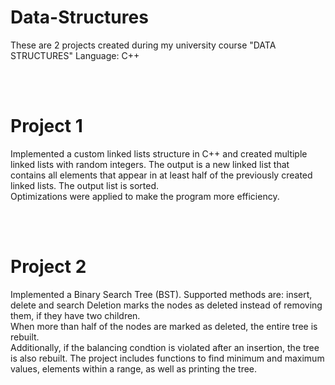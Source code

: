 # Data-Structures
These are 2 projects created during my university course "DATA STRUCTURES"
Language: C++

<br><br>
#  Project 1
Implemented a custom linked lists structure in C++ and created multiple linked lists with random integers.
The output is a new linked list that contains all elements that appear in at least half of the previously created linked lists.
The output list is sorted.
<br>Optimizations were applied to make the program more efficiency.

<br><br>
#  Project 2
Implemented a Binary Search Tree (BST). Supported methods are: insert, delete and search
Deletion marks the nodes as deleted instead of removing them, if they have two children. <br>
When more than half of the nodes are marked as deleted, the entire tree is rebuilt. <br>
Additionally, if the balancing condtion is violated after an insertion, the tree is also rebuilt.
The project includes functions to find minimum and maximum values, elements within a range, as well as printing the tree.
